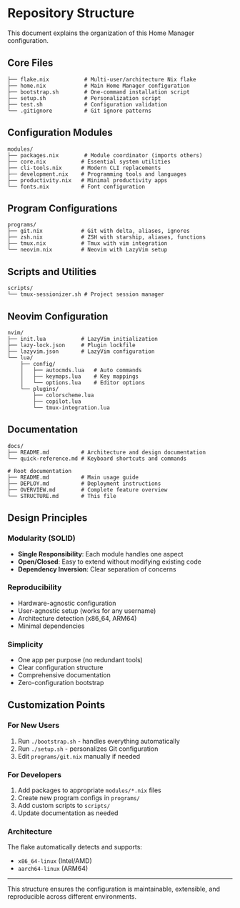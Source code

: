 # Repository Structure

This document explains the organization of this Home Manager configuration.

## Core Files
```
├── flake.nix           # Multi-user/architecture Nix flake
├── home.nix            # Main Home Manager configuration
├── bootstrap.sh        # One-command installation script
├── setup.sh            # Personalization script
├── test.sh             # Configuration validation
└── .gitignore          # Git ignore patterns
```

## Configuration Modules
```
modules/
├── packages.nix        # Module coordinator (imports others)
├── core.nix           # Essential system utilities
├── cli-tools.nix      # Modern CLI replacements
├── development.nix    # Programming tools and languages
├── productivity.nix   # Minimal productivity apps
└── fonts.nix          # Font configuration
```

## Program Configurations
```
programs/
├── git.nix            # Git with delta, aliases, ignores
├── zsh.nix            # ZSH with starship, aliases, functions
├── tmux.nix           # Tmux with vim integration
└── neovim.nix         # Neovim with LazyVim setup
```

## Scripts and Utilities
```
scripts/
└── tmux-sessionizer.sh # Project session manager
```

## Neovim Configuration
```
nvim/
├── init.lua           # LazyVim initialization
├── lazy-lock.json     # Plugin lockfile
├── lazyvim.json       # LazyVim configuration
└── lua/
    ├── config/
    │   ├── autocmds.lua   # Auto commands
    │   ├── keymaps.lua    # Key mappings
    │   └── options.lua    # Editor options
    └── plugins/
        ├── colorscheme.lua
        ├── copilot.lua
        └── tmux-integration.lua
```

## Documentation
```
docs/
├── README.md          # Architecture and design documentation
└── quick-reference.md # Keyboard shortcuts and commands

# Root documentation
├── README.md          # Main usage guide
├── DEPLOY.md          # Deployment instructions
├── OVERVIEW.md        # Complete feature overview
└── STRUCTURE.md       # This file
```

## Design Principles

### Modularity (SOLID)
- **Single Responsibility**: Each module handles one aspect
- **Open/Closed**: Easy to extend without modifying existing code
- **Dependency Inversion**: Clear separation of concerns

### Reproducibility
- Hardware-agnostic configuration
- User-agnostic setup (works for any username)
- Architecture detection (x86_64, ARM64)
- Minimal dependencies

### Simplicity
- One app per purpose (no redundant tools)
- Clear configuration structure
- Comprehensive documentation
- Zero-configuration bootstrap

## Customization Points

### For New Users
1. Run `./bootstrap.sh` - handles everything automatically
2. Run `./setup.sh` - personalizes Git configuration
3. Edit `programs/git.nix` manually if needed

### For Developers
1. Add packages to appropriate `modules/*.nix` files
2. Create new program configs in `programs/`
3. Add custom scripts to `scripts/`
4. Update documentation as needed

### Architecture
The flake automatically detects and supports:
- `x86_64-linux` (Intel/AMD)
- `aarch64-linux` (ARM64)

---

This structure ensures the configuration is maintainable, extensible, and reproducible across different environments.
